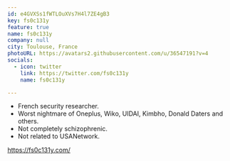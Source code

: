 ```yaml
---
id: e4GVXSs1fWTLOuXVs7H4l7ZE4gB3
key: fs0c131y
feature: true
name: fs0c131y
company: null
city: Toulouse, France
photoURL: https://avatars2.githubusercontent.com/u/36547191?v=4
socials:
  - icon: twitter
    link: https://twitter.com/fs0c131y
    name: fs0c131y

---
```

- French security researcher.
- Worst nightmare of Oneplus, Wiko, UIDAI, Kimbho, Donald Daters and others.
- Not completely schizophrenic.
- Not related to USANetwork.

<https://fs0c131y.com/>